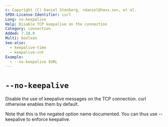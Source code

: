 ```yaml
---
c: Copyright (C) Daniel Stenberg, <daniel@haxx.se>, et al.
SPDX-License-Identifier: curl
Long: no-keepalive
Help: Disable TCP keepalive on the connection
Category: connection
Added: 7.18.0
Multi: boolean
See-also:
  - keepalive-time
  - keepalive-cnt
Example:
  - --no-keepalive $URL
---
```


# `--no-keepalive`

Disable the use of keepalive messages on the TCP connection. curl otherwise
enables them by default.

Note that this is the negated option name documented. You can thus use
--keepalive to enforce keepalive.
